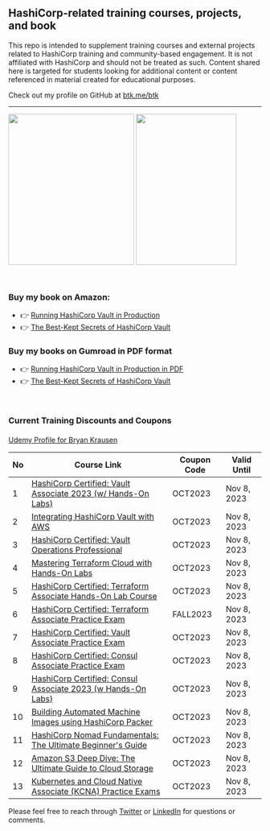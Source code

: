 ## HashiCorp-related training courses, projects, and book

This repo is intended to supplement training courses and external projects related to HashiCorp training and community-based engagement. It is not affiliated with HashiCorp and should not be treated as such. Content shared here is targeted for students looking for additional content or content referenced in material created for educational purposes.

Check out my profile on GitHub at [btk.me/btk](btk.me/btk)

*********************************************************************************

<a href="https://amzn.to/2UeUjAI"> <img align="center" alt="" src="https://images-na.ssl-images-amazon.com/images/I/41SXDY4t6-L._SX404_BO1,204,203,200_.jpg" width="250" height="300" /></a>
<a href="https://amzn.to/3HAw4pF"> <img align="center" alt="" src="https://m.media-amazon.com/images/I/41MY0+EHAbL._SX331_BO1,204,203,200_.jpg" width="200" height="300" /></a>

<br>

### **Buy my book on Amazon:**
- 👉 [Running HashiCorp Vault in Production](https://amzn.to/2UeUjAI)
- 👉 [The Best-Kept Secrets of HashiCorp Vault](https://amzn.to/3HAw4pF)

### **Buy my books on Gumroad in PDF format**
- 👉 [Running HashiCorp Vault in Production in PDF](https://gum.co/vaultbook/)
- 👉 [The Best-Kept Secrets of HashiCorp Vault](https://btkrausen.gumroad.com/l/secretsofvault)
<br>
 
### Current Training Discounts and Coupons

####

[Udemy Profile for Bryan Krausen](https://www.udemy.com/user/bryan-krausen/ "Udemy Profile")

| No  | Course Link | Coupon Code | Valid Until |
| --- | ----------- | ----------- | ----------- |
| 1 | [HashiCorp Certified: Vault Associate 2023 (w/ Hands-On Labs)](https://btk.me/v) | OCT2023 | Nov 8, 2023 |
| 2 | [Integrating HashiCorp Vault with AWS](https://btk.me/vaws) | OCT2023 | Nov 8, 2023 |
| 3 | [HashiCorp Certified: Vault Operations Professional](https://btk.me/vp) | OCT2023 | Nov 8, 2023 |
| 4 | [Mastering Terraform Cloud with Hands-On Labs](https://btk.me/tfc) | OCT2023 | Nov 8, 2023 |
| 5 | [HashiCorp Certified: Terraform Associate Hands-On Lab Course](https://btk.me/tfhol) | OCT2023 | Nov 8, 2023 |
| 6 | [HashiCorp Certified: Terraform Associate Practice Exam](https://btk.me/tf) | FALL2023 | Nov 8, 2023 |
| 7 | [HashiCorp Certified: Vault Associate Practice Exam](https://btk.me/vpe) | OCT2023 | Nov 8, 2023 |
| 8 | [HashiCorp Certified: Consul Associate Practice Exam](https://btk.me/cpe) | OCT2023 | Nov 8, 2023 |
| 9 | [HashiCorp Certified: Consul Associate 2023 (w Hands-On Labs)](https://btk.me/c) | OCT2023 | Nov 8, 2023 |
| 10 | [Building Automated Machine Images using HashiCorp Packer](https://btk.me/p) | OCT2023 | Nov 8, 2023 |
| 11 | [HashiCorp Nomad Fundamentals: The Ultimate Beginner's Guide](https://btk.me/n) | OCT2023 | Nov 8, 2023 |
| 12 | [Amazon S3 Deep Dive: The Ultimate Guide to Cloud Storage](https://btk.me/s3) | OCT2023 | Nov 8, 2023 |
| 13 | [Kubernetes and Cloud Native Associate (KCNA) Practice Exams](https://btk.me/kcna) | OCT2023 | Nov 8, 2023 |

Please feel free to reach through [Twitter](https://twitter.com/btkrausen) or [LinkedIn](https://www.linkedin.com/in/bryan-krausen-5ab8794/) for questions or comments.
